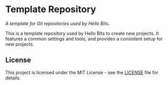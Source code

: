 # Template Repository

_A template for Git repositories used by Hello Bits._

This is a template repository used by Hello Bits to create new projects. It
features a common settings and tools, and provides a consistent setup for new
projects.

## License

This project is licensed under the MIT License - see the [LICENSE](LICENSE) file
for details.
